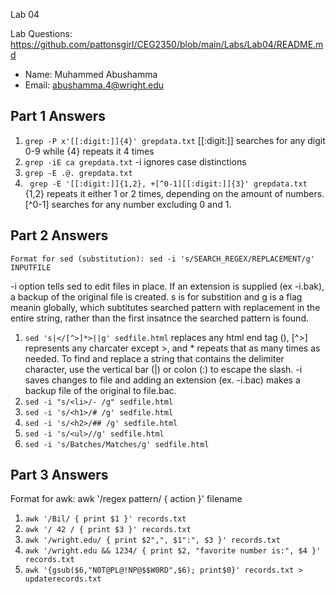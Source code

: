 Lab 04

Lab Questions: https://github.com/pattonsgirl/CEG2350/blob/main/Labs/Lab04/README.md

- Name: Muhammed Abushamma
- Email: abushamma.4@wright.edu

## Part 1 Answers

1. ` grep -P x'[[:digit:]]{4}' grepdata.txt `                          [[:digit:]] searches for any digit 0-9 while {4} repeats it 4 times
2. `grep -iE ca grepdata.txt`                                          -i ignores case distinctions 
3. `grep -E .@. grepdata.txt `
4. ` grep -E '[[:digit:]]{1,2}, +[^0-1][[:digit:]]{3}' grepdata.txt`    {1,2} repeats it either 1 or 2 times, depending on the amount of numbers. [^0-1] searches for                                                                             any number excluding 0 and 1.                                                                  
## Part 2 Answers
    Format for sed (substitution): sed -i 's/SEARCH_REGEX/REPLACEMENT/g' INPUTFILE
 -i option tells sed to edit files in place. If an extension is supplied (ex -i.bak), a backup of the original file is created.  s is for substition and g is a flag meanin globally, which subtitutes searched pattern with replacement in the entire string, rather than the first insatnce the searched pattern is found.

1. ` sed 's|</[^>]*>||g' sedfile.html `        replaces any html end tag (</stuff>), [^>] represents any charcater except >, and * repeats that as many times as needed. To find and replace a string that contains the delimiter character, use the vertical bar (|) or colon (:) to escape the slash. -i saves changes to file and adding an extension (ex. -i.bac) makes a backup file of the original to file.bac.
2. ` sed -i "s/<li>/- /g" sedfile.html  `                          
3. ` sed -i 's/<h1>/# /g' sedfile.html `          
4. ` sed -i 's/<h2>/## /g' sedfile.html `          
5.  ` sed -i 's/<ul>//g' sedfile.html  `            
6.   `sed -i 's/Batches/Matches/g' sedfile.html`   

## Part 3 Answers
Format for awk: awk '/regex pattern/ { action }' filename
1. ` awk '/Bil/ { print $1 }' records.txt ` 
2.  ` awk '/ 42 / { print $3 }' records.txt `
3.  ` awk '/wright.edu/ { print $2",", $1":", $3 }' records.txt `
4.   ` awk '/wright.edu && 1234/ { print $2, "favorite number is:", $4 }' records.txt ` 
5.   ` awk '{gsub($6,"N0T@PL@!NP@$$W0RD",$6); print$0}' records.txt > updaterecords.txt ` 
